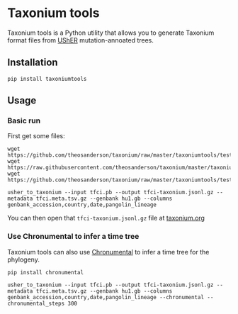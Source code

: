 # Taxonium tools

Taxonium tools is a Python utility that allows you to generate Taxonium format files from [UShER](https://usher-wiki.readthedocs.io/en/latest/) mutation-annoated trees.

## Installation

```
pip install taxoniumtools

```

## Usage

### Basic run

First get some files:

```
wget https://github.com/theosanderson/taxonium/raw/master/taxoniumtools/test_data/tfci.meta.tsv.gz
wget https://raw.githubusercontent.com/theosanderson/taxonium/master/taxoniumtools/test_data/hu1.gb
wget https://github.com/theosanderson/taxonium/raw/master/taxoniumtools/test_data/tfci.pb
```


```
usher_to_taxonium --input tfci.pb --output tfci-taxonium.jsonl.gz --metadata tfci.meta.tsv.gz --genbank hu1.gb --columns genbank_accession,country,date,pangolin_lineage
```


You can then open that `tfci-taxonium.jsonl.gz` file at [taxonium.org](http://taxonium.org)

### Use Chronumental to infer a time tree

Taxonium tools can also use [Chronumental](https://github.com/theosanderson/chronumental) to infer a time tree for the phylogeny.

```
pip install chronumental
```

```
usher_to_taxonium --input tfci.pb --output tfci-taxonium.jsonl.gz --metadata tfci.meta.tsv.gz --genbank hu1.gb --columns genbank_accession,country,date,pangolin_lineage --chronumental --chronumental_steps 300
```
